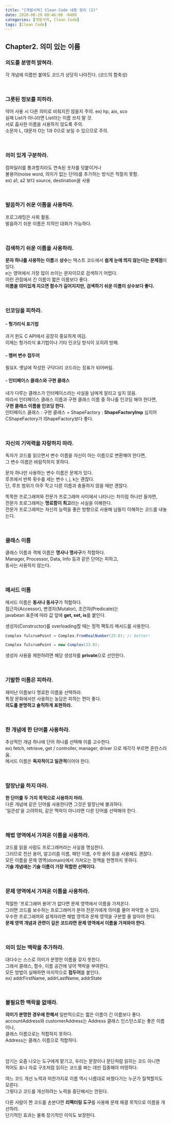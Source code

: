 ```yaml
---
title: "[개발서적] Clean Code 내용 정리 (2)"
date: 2020-08-29 00:46:00 -0400
categories: [개발서적, Clean Code]
tags: [Clean Code]
---
```


## Chapter2. 의미 있는 이름  

### 의도를 분명히 밝혀라.  
각 개념에 이름만 붙여도 코드가 상당히 나아진다. (코드의 함축성)  

<br>

### 그릇된 정보를 피하라.  
약어 사용 시 다른 의미로 비춰지진 않을지 주의. ex) hp, aix, sco  
실제 List가 아니라면 List라는 이름 쓰지 말 것.  
서로 흡사한 이름을 사용하지 않도록 주의.  
소문자 L, 대문자 O는 1과 0으로 보일 수 있으므로 주의.  

<br>

### 의미 있게 구분하라.   
컴파일러를 통과할지라도 연속된 숫자를 덧붙이거나  
불용어(noise word, 의미가 없는 단어)를 추가하는 방식은 적절치 못함.  
ex) a1, a2 보다 source, destination을 사용  

<br>

### 발음하기 쉬운 이름을 사용하라.  
프로그래밍은 사회 활동.  
발음하기 쉬운 이름은 지적인 대화가 가능하다.  

<br>

### 검색하기 쉬운 이름을 사용하라.  
**문자 하나를 사용하는 이름**과 **상수**는 텍스트 코드에서 **쉽게 눈에 띄지 않는다는 문제점**이 있다.  
e는 영어에서 가장 많이 쓰이는 문자이므로 검색하기 어렵다.  
이런 관점에서 긴 이름이 짧은 이름보다 좋다.  
**이름을 의미있게 지으면 함수가 길어지지만, 검색하기 쉬운 이름이 상수보다 좋다.**  

<br>

### 인코딩을 피하라.  

#### \- 헝가리식 표기법  
과거 윈도 C API에서 굉장히 중요하게 여김.  
이제는 헝가리식 표기법이나 기타 인코딩 방식이 오히려 방해.  

#### \- 멤버 변수 접두어  
필요X. 옛날에 작성한 구닥다리 코드라는 징표가 되어버림.  

#### \- 인터페이스 클래스와 구현 클래스  
내가 다루는 클래스가 인터페이스라는 사실을 남에게 알리고 싶지 않음.  
따라서 인터페이스 클래스 이름과 구현 클래스 이름 중 하나를 인코딩 해야 한다면,  
**구현 클래스 이름을 인코딩 한다.**  
인터페이스 클래스 : 구현 클래스 = ShapeFactory : **ShapeFactoryImp**
심지어 CShapeFactory가 IShapeFactory보다 좋다.  

<br>

### 자신의 기억력을 자랑하지 마라.  
독자가 코드를 읽으면서 변수 이름을 자신이 아는 이름으로 변환해야 한다면,  
그 변수 이름은 바람직하지 못하다.  

문자 하나만 사용하는 변수 이름은 문제가 있다.  
루프에서 반복 횟수를 세는 변수 i, j, k는 괜찮다.  
단, 루프 범위가 아주 작고 다른 이름과 충돌하지 않을 때만 괜찮다.  

똑똑한 프로그래머와 전문가 프로그래머 사이에서 나타나는 차이점 하나만 들자면,  
전문가 프로그래머는 **명료함이 최고**라는 사실을 이해한다.  
전문가 프로그래머는 자신의 능력을 좋은 방향으로 사용해 남들이 이해하는 코드를 내놓는다.  

<br>

### 클래스 이름  
클래스 이름과 객체 이름은 **명사나 명사구**가 적합하다.  
Manager, Processor, Data, Info 등과 같은 단어는 피하고,  
동사는 사용하지 않는다.  

<br>

### 메서드 이름  
메서드 이름은 **동사나 동사구**가 적합하다.  
접근자(Accessor), 변경자(Mutator), 조건자(Predicate)는  
javabean 표준에 따라 값 앞에 **get, set, is**를 붙인다.  

생성자(Constructor)를 overloading할 때는 정적 팩토리 메서드를 사용한다.  
```java
Complex fulcrumPoint = Complex.FromRealNumber(23.0); // better!

Complex fulcrumPoint = new Complex(23.0);
```
생성자 사용을 제한하려면 해당 생성자를 **private**으로 선언한다.  

<br>

### 기발한 이름은 피하라.  
재미난 이름보다 명료한 이름을 선택하라.  
특정 문화에서만 사용하는 농담은 피하는 편이 좋다.  
**의도를 분명하고 솔직하게 표현하라.**  

<br>

### 한 개념에 한 단어를 사용하라.  
추상적인 개념 하나에 단어 하나를 선택해 이를 고수한다.  
ex) fetch, retrieve, get / controller, manager, driver 으로 제각각 부르면 혼란스러움.  
메서드 이름은 **독자적이고 일관적**이어야 한다.  

<br>

### 말장난을 하지 마라.  
**한 단어를 두 가지 목적으로 사용하지 마라.**  
다른 개념에 같은 단어를 사용한다면 그것은 말장난에 불과하다.  
'일관성'을 고려하되, 같은 맥락이 아니라면 다른 단어를 선택해야 한다.  

<br>

### 해법 영역에서 가져온 이름을 사용하라.  
코드를 읽을 사람도 프로그래머라는 사실을 명심한다.  
그러므로 전산 용어, 알고리즘 이름, 패턴 이름, 수학 용어 등을 사용해도 괜찮다.  
모든 이름을 문제 영역(domain)에서 가져오는 정책을 현명하지 못하다.  
**기술 개념에는 기술 이름이 가장 적합한 선택이다.**  

<br>

### 문제 영역에서 가져온 이름을 사용하라.  
적절한 '프로그래머 용어'가 없다면 문제 영역에서 이름을 가져온다.  
그러면 코드를 보수하는 프로그래머가 분야 전문가에게 의미를 물어 파악할 수 있다.  
우수한 프로그래머와 설계자라면 해법 영역과 문제 영역을 구분할 줄 알아야 한다.  
**문제 영역 개념과 관련이 깊은 코드라면 문제 영역에서 이름을 가져와야 한다.**  

<br>

### 의미 있는 맥락을 추가하라.  
대다수는 스스로 의미가 분명한 이름을 갖지 못한다.  
그래서 클래스, 함수, 이름 공간에 넣어 맥락을 부여한다.  
모든 방법이 실패하면 마지막으로 **접두어**를 붙인다.  
ex) addrFirstName, addrLastName, addrState  

<br>

### 불필요한 맥락을 없애라.  
**의미가 분명한 경우에 한해서** 일반적으로는 짧은 이름이 긴 이름보다 좋다.  
accountAddress와 customerAddress는 Address 클래스 인스턴스로는 좋은 이름이나,  
클래스 이름으로는 적합하지 못하다.  
Address는 클래스 이름으로 적합하다.  

<br>

암기는 요즘 나오는 도구에게 맡기고, 우리는 문장이나 문단처럼 읽히는 코드 아니면  
적어도 표나 자료 구조처럼 읽히는 코드를 짜는 데만 집중해야 마땅하다.  

여느 코드 개선 노력과 마찬가지로 이름 역시 나름대로 바꿨다가는 누군가 질책할지도 모른다.  
그렇다고 코드를 개선하려는 노력을 중단해서는 안된다.  

다른 사람이 짠 코드를 손본다면 **리팩터링 도구**를 사용해 문제 해결 목적으로 이름을 개선하라.  
단기적인 효과는 물록 장기적인 이익도 보장한다.  
